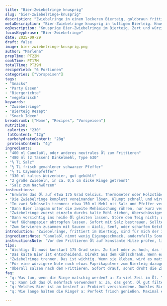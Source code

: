 ```yaml
---
title: "Bier-Zwiebelringe knusprig"
slug: "bier-zwiebelringe-knusprig"
description: "Zwiebelringe in einem lockeren Bierteig, goldbraun frittiert. Leicht gewürzt mit Cayennepfeffer, Salz, frisch gemahlenem Pfeffer. Dinkelmehl ersetzt hier klassisches Weizenmehl, bringt eine nussige Note. Öl auf 175 °C - optimal für knusprige Ringe ohne Fettaufnahme. Die Bierkälte erhält die Kohlensäure im Teig, sorgt für fluffige Textur trotz einfacher Zutaten. Zwiebelringe einzeln trennen, sonst kleben sie zusammen, frittiert man zu viele auf einmal, wird das Öl zu kalt. Zwischendurch Öltemperatur prüfen, sonst matschig. Fein abgestimmte Würze. Der Cayenne schmeckt nicht scharf, sondern subtil gegen Langeweile. Mit Salat, Burger oder pur unschlagbar. Alternativ glutenfreies Mehl und Radler statt Bier ausprobieren, schmeckt überraschend frisch."
metaDescription: "Bier-Zwiebelringe knusprig in luftigem Bierteig. Knusprig und perfekt gewürzt – ein Genuss für jeden Anlass"
ogDescription: "Knusprige Bier-Zwiebelringe im Bierteig. Zart und würzig – ideal als Snack oder Beilage. Unwiderstehlich und einfach zuzubereiten"
focusKeyphrase: "Bier-Zwiebelringe"
date: 2025-09-29
draft: false
image: bier-zwiebelringe-knusprig.png
author: "Marlena"
prepTime: PT22M
cookTime: PT17M
totalTime: PT39M
recipeYield: "6 Portionen"
categories: ["Vorspeisen"]
tags:
- "Snacks"
- "Party Essen"
- "Biergerichte"
- "vegetarisch"
keywords:
- "Zwiebelringe"
- "Bierteig Rezept"
- "Snack Ideen"
breadcrumb: ["Home", "Recipes", "Vorspeisen"]
nutrition: 
 calories: "230"
 fatContent: "12g"
 carbohydrateContent: "28g"
 proteinContent: "4g"
ingredients:
- "400 ml Canolaöl, oder anderes neutrales Öl zum Frittieren"
- "480 ml (2 Tassen) Dinkelmehl, Type 630"
- "½ TL Salz"
- "⅓ TL frisch gemahlener schwarzer Pfeffer"
- "½ TL Cayennepfeffer"
- "330 ml kaltes Weizenbier, gut gekühlt"
- "2 große Zwiebeln, in ca. 0,5 cm dicke Ringe getrennt"
- "Salz zum Nachwürzen"
instructions:
- "Erwärme das Öl auf etwa 175 Grad Celsius. Thermometer oder Holzstäbchentrick: kleine Bläschen um das Holz sind ein gutes Zeichen, wenn es blubbert, zu heiß sofort Temperatur senken."
- "Die Zwiebelringe komplett voneinander lösen. Klumpt schnell und wird matschig, wenn Ringe zusammen frittiert werden. Vorher Rückstände von pappigem Mehl entfernen."
- "In zwei Schüsseln trennen: etwa 150 ml Mehl mit Salz und Pfeffer vermischen, für das Kaltmehlbad der Ringe. Restliches Mehl mit Cayenne und der Prise Pfeffer vermengen."
- "Dann Bier langsam unter die zweite Mehlmischung rühren, nur kurz vermengen, ruhig etwas klumpig lassen. Ein knuspriger Teig ist kein glatter Teilchenbrei. Bier muss wirklich kalt sein, sonst verflüchtigt sich Kohlensäure zu schnell."
- "Zwiebelringe zuerst einzeln durchs kalte Mehl ziehen, überschüssiges Mehl sanft abschütteln. So haftet der Teig besser und wird knuspriger. Dann sofort in den Bierteig tauchen. Nicht zu viele Ringe gleichzeitig eintauchen, sonst kleben sie zusammen."
- "Dann vorsichtig ins heiße Öl gleiten lassen. Störe den Teig nicht; wenn zu früh bewegt, reißen die Ringe. Leicht anheben und beobachten. Goldbraun ist das Signal. Meist dauert das 3 bis 4 Minuten, abhängig vom Öl, vom Herd und Mehl."
- "Auf Küchenpapier abtropfen lassen. Sofort mit Salz bestreuen. Sollte man warten, verlieren Zwiebelringe die Knusprigkeit. Warmhalten geht gut auf einem Gitter im Ofen bei 70 Grad, sonst weichwerden unvermeidlich."
- "Zum Servieren zusammen mit Saucen – Aioli, Senf, oder scharfem Ketchup. Ein Tipp: Probiert mal einen Dip mit Senf und Honig, gibt Kontrast zu scharfem Cayenne."
introduction: "Zwiebelringe, frittiert im Bierteig, sind für mich der Inbegriff von pub-essen. Es geht nicht nur ums Frittieren, sondern ums richtige Timing, den Teig luftig zu halten – und die Zwiebeln knapp vor der Perfektion knackig zu belassen. Früher zu dicke Ringe probiert, dann zu lange im Öl – und das war matschige pulverisierte Enttäuschung. Das kalte Bier bringt die Kohlensäure, die den Teig kautauglich hängen lässt, ohne schwer zu sein. Besonders spannend finde ich den Ersatz von Weizenmehl durch Dinkelmehl, das bringt beim Geschmack unerwartet Tiefe ins Spiel. Wer den Cayenne weglässt, verliert das subtile Aroma, das den typischen scharfen Kick hinterlässt, ohne schweißtreibend zu sein. Wichtig: die richtige Temperatur im Öl, sonst saugen die Ringe zu viel Fett oder werden blass. Ein Lärm, der in der Küche entsteht, wenn sie brutzeln – ein Hauptgewinn für jeden Koch. Probiert ruhig verschiedene Biere für den Teig, dunkle Varianten geben eine ganz andere Note, experimentiert mit Gewürzen. Ein bisschen salzen später bringt Kontrast und hebt Süße der Zwiebeln."
ingredientsNote: "Canolaöl nimmt wenig Eigengeschmack, andernfalls Sonnenblumen- oder Erdnussöl gehen auch. Dinkelmehl bringt mal was anderes, statt Allzweckmehl. Cayennepfeffer ist knapp dosiert, kann weggelassen oder durch Paprika scharf ersetzt werden für milderen Kick. Wichtig: das kalte Bier direkt vor Verwendung aus dem Kühlschrank – warmes Bier funktioniert nicht, erzeugt eine matschige Kruste. Zwiebeln frisch schneiden, Ringe kurz in kaltem Wasser schwenken, um Schärfe zu mildern, dann gut abtropfen lassen. Man kann auch Festkochende Zwiebeln oder rote Zwiebeln nehmen, abhängig vom Geschmack. Wer allergisch gegen Bier ist, Einsatz von Sprudelwasser mit Zitronensaft ist möglich."
instructionsNote: "Vor dem Frittieren Öl auf konstante Hitze prüfen, lieber öfter kleine Portionen als viele gleichzeitig. Teig nie zu oft rühren, sonst zerstört man die Kohlensäure im Bier. Mehl auf den Zwiebelringen sorgt für bessere Teighaftung, ohne diesen Schritt sind matschige Stellen vorprogrammiert. Die goldene Farbe kommt meistens vor den exakten 3 Minuten, lieber visuell als zeitgesteuert bleiben. Nach dem Herausnehmen Zwiebelringe kurz auf Küchenpapier legen, überschüssiges Öl so wegnehmen, sonst wird alles zu fettig. Wenn zu viele Ringe im Öl sind, sinkt Temperatur – dann dauert das Frittieren viel länger, kann auch zur Bläscheninfektion und Teigaufweichen führen. Warmhalten im Ofen auf einem Gitter verhindert Schwitzen. Statt nur Salz kann man auch grobes Meersalz oder sogar Rauchsalz einsetzen, gibt Größe im Geschmack. Für die Biersorte ruhig experimentieren – Weizenbier macht teig luftiger, Pils gibt mehr Würze."
tips:
- "Wichtig: Öl muss konstant 175 Grad sein. Zu tief oder zu hoch, das führt zum Verlust der Knusprigkeit. Öl vor dem Frittieren genau prüfen. Kleinere Portionen sind besser, Hitze sinkt schnell."
- "Das kalte Bier ist entscheidend. Direkt aus dem Kühlschrank. Wenn es nicht kalt genug ist, wird der Teig nicht luftig. Statt Weizenbier auch Radler probieren – erfrischende Variante."
- "Zwiebelringe trennen. Das ist wichtig. Wenn sie kleben, wird es matschig. Tauchen mit Mehl hilft, nicht vergessen. So haften der Teig und die Zwiebeln gut zusammen."
- "Für eine würzigere Note noch etwas Paprikapulver zum Bierteig dazugeben. Das gibt eine süßlichere Tiefe, ohne die Schärfe von Cayenne zu verlieren. Hier kreativ sein."
- "Überall salzen nach dem Frittieren. Sofort drauf, sonst droht die Zähigkeit. Auf dem Küchenpapier etwas abtropfen lassen. Danach erst mit Salz bestreuen – damit bleibt die Knusprigkeit."
faq:
- "q: Was tun, wenn die Ringe matschig werden? a: Zu viel Zeit im Öl. Temperatur sind nicht konstant. Schaut, dass ihr nicht zu viele Ringe gleichzeitig frittiert."
- "q: Kann ich das Öl mehrfach verwenden? a: Ja, das geht. Öl gut filtern und wieder verwenden. Aber: nach ein paar Frittiergängen wird der Geschmack anders."
- "q: Welches Bier ist am besten? a: Probiert verschiedene. Dunkles Bier gibt anderen Geschmack. Weizenbier macht den Teig luftiger. Hauptsache, kalt ist es."
- "q: Wie lange halten die Ringe? a: Perfekt frisch genießen. Maximal einen Tag im Kühlschrank aufbewahren. Aufwärmen im Ofen geht, aber frisch ist am besten."

---
```

